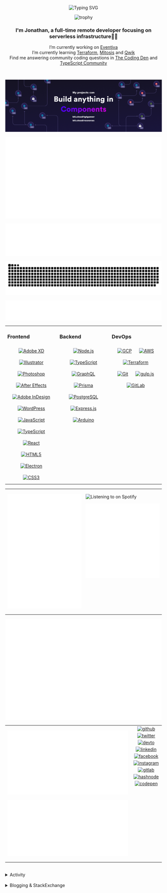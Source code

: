 <div align="center">

![Typing SVG](https://readme-typing-svg.demolab.com?font=Fira+Code&pause=1000&color=1AA9F7¢er=true&vCenter=true&width=275&lines=%3C+%F0%9F%91%8B+Hola%2C+World!+%3E;%3C+%F0%9F%91%8B+Hello%2C+World!+%3E;%3C+%F0%9F%91%8B+Bonjour%2C+World!+%3E;%3C+%F0%9F%91%8B+Welcome%2C+World+%3E)

</div>

<div align="center">

![trophy](https://github-profile-trophy.vercel.app/?username=tgtgamer&no-bg=true&no-frame=true&column=-1&margin-w=15)

</div>  
  
<div align="center">
  
###  I'm Jonathan, a full-time remote developer focusing on serverless infrastructure👨‍💻

I’m currently working on [Eventiva](https://github.com/eventiva/eventiva) </br>
I’m currently learning [Terraform](https://www.terraform.io/), [Mitosis](https://mitosis.builder.io/) and [Qwik](https://qwik.builder.io/) </br>
Find me answering community coding questions in [The Coding Den](https://discord.com/invite/code) and [TypeScript Community](https://discord.gg/typescript)

</div>
<br/>

<div align="center">

[![bit.cloud](./assets/Bit.cloud.png)](https://bit.cloud/tgtgamer)

</div>

<div align="center">

![Metrics](metrics/section-intro.svg)

</div>

<div align="center">

![Metrics](metrics/section-habbits.svg)

<picture>
  <source media="(prefers-color-scheme: dark)" srcset="games/github-snake-dark.svg" />
  <source media="(prefers-color-scheme: light)" srcset="games/github-snake.svg" />
  <img alt="github-snake" src="games/github-snake.svg" />
</picture>

![Metrics](metrics/section-languages.svg)

</div>

<table><tr><td valign="top" width="33%">

### Frontend

<div align="center">  
<a href="https://www.adobe.com/in/products/xd.html" target="_blank"><img style="margin: 10px" src="https://profilinator.rishav.dev/skills-assets/adobexd.png" alt="Adobe XD" height="50" /></a>  
<a href="https://www.adobe.com/in/products/illustrator.html" target="_blank"><img style="margin: 10px" src="https://profilinator.rishav.dev/skills-assets/adobe_illustrator-icon.svg" alt="Illustrator" height="50" /></a>  
<a href="https://www.adobe.com/in/products/photoshop.html" target="_blank"><img style="margin: 10px" src="https://profilinator.rishav.dev/skills-assets/photoshop-plain.svg" alt="Photoshop" height="50" /></a>  
<a href="https://www.adobe.com/in/products/aftereffects.html" target="_blank"><img style="margin: 10px" src="https://profilinator.rishav.dev/skills-assets/aftereffects.png" alt="After Effects" height="50" /></a>  
<a href="https://www.adobe.com/in/products/indesign.html" target="_blank"><img style="margin: 10px" src="https://profilinator.rishav.dev/skills-assets/adobeindesign.svg" alt="Adobe InDesign" height="50" /></a>  
<a href="https://wordpress.com/" target="_blank"><img style="margin: 10px" src="https://profilinator.rishav.dev/skills-assets/wordpress.png" alt="WordPress" height="50" /></a>  
<a href="https://www.javascript.com/" target="_blank"><img style="margin: 10px" src="https://profilinator.rishav.dev/skills-assets/javascript-original.svg" alt="JavaScript" height="50" /></a>  
<a href="https://www.typescriptlang.org/" target="_blank"><img style="margin: 10px" src="https://profilinator.rishav.dev/skills-assets/typescript-original.svg" alt="TypeScript" height="50" /></a>  
<a href="https://reactjs.org/" target="_blank"><img style="margin: 10px" src="https://profilinator.rishav.dev/skills-assets/react-original-wordmark.svg" alt="React" height="50" /></a>  
<a href="https://en.wikipedia.org/wiki/HTML5" target="_blank"><img style="margin: 10px" src="https://profilinator.rishav.dev/skills-assets/html5-original-wordmark.svg" alt="HTML5" height="50" /></a>  
<a href="https://www.electronjs.org/" target="_blank"><img style="margin: 10px" src="https://profilinator.rishav.dev/skills-assets/electron-original.svg" alt="Electron" height="50" /></a>  
<a href="https://www.w3schools.com/css/" target="_blank"><img style="margin: 10px" src="https://profilinator.rishav.dev/skills-assets/css3-original-wordmark.svg" alt="CSS3" height="50" /></a>  
</div>

</td><td valign="top" width="33%">

### Backend

<div align="center">  
<a href="https://nodejs.org/" target="_blank"><img style="margin: 10px" src="https://profilinator.rishav.dev/skills-assets/nodejs-original-wordmark.svg" alt="Node.js" height="50" /></a>  
<a href="https://www.typescriptlang.org/" target="_blank"><img style="margin: 10px" src="https://profilinator.rishav.dev/skills-assets/typescript-original.svg" alt="TypeScript" height="50" /></a>  
<a href="https://graphql.org/" target="_blank"><img style="margin: 10px" src="https://profilinator.rishav.dev/skills-assets/graphql.png" alt="GraphQL" height="50" /></a>  
<a href="https://www.prisma.io/" target="_blank"><img style="margin: 10px" src="https://profilinator.rishav.dev/skills-assets/prisma.png" alt="Prisma" height="50" /></a>  
<a href="https://www.postgresql.org/" target="_blank"><img style="margin: 10px" src="https://profilinator.rishav.dev/skills-assets/postgresql-original-wordmark.svg" alt="PostgreSQL" height="50" /></a>  
<a href="https://expressjs.com/" target="_blank"><img style="margin: 10px" src="https://profilinator.rishav.dev/skills-assets/express-original-wordmark.svg" alt="Express.js" height="50" /></a>  
<a href="https://www.arduino.cc/" target="_blank"><img style="margin: 10px" src="https://profilinator.rishav.dev/skills-assets/arduino.png" alt="Arduino" height="50" /></a>  
</div>

</td><td valign="top" width="33%">

### DevOps

<div align="center">  
<a href="https://cloud.google.com/" target="_blank"><img style="margin: 10px" src="https://profilinator.rishav.dev/skills-assets/google_cloud-icon.svg" alt="GCP" height="50" /></a>  
<a href="https://aws.amazon.com/" target="_blank"><img style="margin: 10px" src="https://profilinator.rishav.dev/skills-assets/amazonwebservices-original-wordmark.svg" alt="AWS" height="50" /></a>  
<a href="https://www.terraform.io/" target="_blank"><img style="margin: 10px" src="https://profilinator.rishav.dev/skills-assets/terraformio-icon.svg" alt="Terraform" height="50" /></a>  
<a href="https://github.com/" target="_blank"><img style="margin: 10px" src="https://profilinator.rishav.dev/skills-assets/git-scm-icon.svg" alt="Git" height="50" /></a>  
<a href="https://gulpjs.com/" target="_blank"><img style="margin: 10px" src="https://profilinator.rishav.dev/skills-assets/gulp-plain.svg" alt="gulp.js" height="50" /></a>  
<a href="https://about.gitlab.com/" target="_blank"><img style="margin: 10px" src="https://profilinator.rishav.dev/skills-assets/gitlab.svg" alt="GitLab" height="50" /></a>  
</div>

</td></tr></table>

<table style="border: none;"><tr style="border: none;"><td valign="top" width="50%" style="border: none;">

![Metrics](metrics/section-sponsors.svg)

</td><td valign="top" width="50%" style="border: none;">

![Listening to on Spotify](https://spotify-github-profile.vercel.app/api/view?uid=21xc6lko2t6sn466piiwtnhuq&cover_image=true&theme=novatorem&bar_color_cover=true)

![Metrics](metrics/section-leetcode.svg)

</td></tr></table>

![Metrics](metrics/section-achievements.svg)


<table style="border: none;"><tr style="border: none;"><td valign="top" width="80%" style="border: none;">

![Metrics](metrics/section-code.svg)

![Metrics](metrics/section-followup.svg)


</td><td valign="top" width="20%" style="border: none;">

<div align="center">

<a href="https://github.com/TGTGamer" target="_blank">
<img src=https://img.shields.io/badge/github-%2324292e.svg?&style=for-the-badge&logo=github&logoColor=white alt=github style="margin-bottom: 5px;" />
</a>

<a href="https://twitter.com/TGTGamer" target="_blank">
<img src=https://img.shields.io/badge/twitter-%2300acee.svg?&style=for-the-badge&logo=twitter&logoColor=white alt=twitter style="margin-bottom: 5px;" />
</a>

<a href="https://dev.to/TGTGamer" target="_blank">
<img src=https://img.shields.io/badge/dev.to-%2308090A.svg?&style=for-the-badge&logo=dev.to&logoColor=white alt=devto style="margin-bottom: 5px;" />
</a>

<a href="https://linkedin.com/in/tgtgamer" target="_blank">
<img src=https://img.shields.io/badge/linkedin-%231E77B5.svg?&style=for-the-badge&logo=linkedin&logoColor=white alt=linkedin style="margin-bottom: 5px;" />
</a>

<a href="https://www.facebook.com/jonathanstevens144" target="_blank">
<img src=https://img.shields.io/badge/facebook-%232E87FB.svg?&style=for-the-badge&logo=facebook&logoColor=white alt=facebook style="margin-bottom: 5px;" />
</a>

<a href="https://instagram.com/tgtgamer" target="_blank">
<img src=https://img.shields.io/badge/instagram-%23000000.svg?&style=for-the-badge&logo=instagram&logoColor=white alt=instagram style="margin-bottom: 5px;" />
</a>

<a href="https://gitlab.com/TGTGamer" target="_blank">
<img src=https://img.shields.io/badge/gitlab-330F63.svg?&style=for-the-badge&logo=gitlab&logoColor=white alt=gitlab style="margin-bottom: 5px;" />
</a>

<a href="https://hashnode.com/@TGTGamer" target="_blank">
<img src=https://img.shields.io/badge/hashnode-%232962FF.svg?&style=for-the-badge&logo=hashnode&logoColor=white alt=hashnode style="margin-bottom: 5px;" />
</a>

<a href="https://codepen.com/TGTGamer" target="_blank">
<img src=https://img.shields.io/badge/codepen-%23131417.svg?&style=for-the-badge&logo=codepen&logoColor=white alt=codepen style="margin-bottom: 5px;" />
</a>  
</div>

</td></tr></table>

<br/>

<details><summary> Activity </summary>
  
<table><tr><td valign="top" width="50%">

<!--START_SECTION:activity-->

1. ❌ Closed PR [#131](https://github.com/Eventiva/Eventiva/pull/131) in [Eventiva/Eventiva](https://github.com/Eventiva/Eventiva)
2. ❌ Closed PR [#132](https://github.com/Eventiva/Eventiva/pull/132) in [Eventiva/Eventiva](https://github.com/Eventiva/Eventiva)
3. ❌ Closed PR [#135](https://github.com/Eventiva/Eventiva/pull/135) in [Eventiva/Eventiva](https://github.com/Eventiva/Eventiva)
4. ❌ Closed PR [#134](https://github.com/Eventiva/Eventiva/pull/134) in [Eventiva/Eventiva](https://github.com/Eventiva/Eventiva)
5. ❌ Closed PR [#128](https://github.com/Eventiva/Eventiva/pull/128) in [Eventiva/Eventiva](https://github.com/Eventiva/Eventiva)
6. 🎉 Merged PR [#129](https://github.com/Eventiva/Eventiva/pull/129) in [Eventiva/Eventiva](https://github.com/Eventiva/Eventiva)
7. ❌ Closed PR [#127](https://github.com/Eventiva/Eventiva/pull/127) in [Eventiva/Eventiva](https://github.com/Eventiva/Eventiva)
8. ❌ Closed PR [#126](https://github.com/Eventiva/Eventiva/pull/126) in [Eventiva/Eventiva](https://github.com/Eventiva/Eventiva)
9. 🎉 Merged PR [#130](https://github.com/Eventiva/Eventiva/pull/130) in [Eventiva/Eventiva](https://github.com/Eventiva/Eventiva)
10. 💪 Opened PR [#128](https://github.com/Eventiva/Eventiva/pull/128) in [Eventiva/Eventiva](https://github.com/Eventiva/Eventiva)
11. ❌ Closed PR [#96](https://github.com/Eventiva/Eventiva/pull/96) in [Eventiva/Eventiva](https://github.com/Eventiva/Eventiva)
12. ❌ Closed PR [#125](https://github.com/Eventiva/Eventiva/pull/125) in [Eventiva/Eventiva](https://github.com/Eventiva/Eventiva)
13. ❌ Closed PR [#119](https://github.com/Eventiva/Eventiva/pull/119) in [Eventiva/Eventiva](https://github.com/Eventiva/Eventiva)
14. 🎉 Merged PR [#118](https://github.com/Eventiva/Eventiva/pull/118) in [Eventiva/Eventiva](https://github.com/Eventiva/Eventiva)
15. ❌ Closed PR [#120](https://github.com/Eventiva/Eventiva/pull/120) in [Eventiva/Eventiva](https://github.com/Eventiva/Eventiva)
16. ❌ Closed PR [#121](https://github.com/Eventiva/Eventiva/pull/121) in [Eventiva/Eventiva](https://github.com/Eventiva/Eventiva)
17. ❌ Closed PR [#122](https://github.com/Eventiva/Eventiva/pull/122) in [Eventiva/Eventiva](https://github.com/Eventiva/Eventiva)
18. 🎉 Merged PR [#124](https://github.com/Eventiva/Eventiva/pull/124) in [Eventiva/Eventiva](https://github.com/Eventiva/Eventiva)
19. 🎉 Merged PR [#123](https://github.com/Eventiva/Eventiva/pull/123) in [Eventiva/Eventiva](https://github.com/Eventiva/Eventiva)
20. 🎉 Merged PR [#117](https://github.com/Eventiva/Eventiva/pull/117) in [Eventiva/Eventiva](https://github.com/Eventiva/Eventiva)
21. ❌ Closed PR [#112](https://github.com/Eventiva/Eventiva/pull/112) in [Eventiva/Eventiva](https://github.com/Eventiva/Eventiva)
22. ❌ Closed PR [#111](https://github.com/Eventiva/Eventiva/pull/111) in [Eventiva/Eventiva](https://github.com/Eventiva/Eventiva)
23. ❌ Closed PR [#110](https://github.com/Eventiva/Eventiva/pull/110) in [Eventiva/Eventiva](https://github.com/Eventiva/Eventiva)
24. ❌ Closed PR [#109](https://github.com/Eventiva/Eventiva/pull/109) in [Eventiva/Eventiva](https://github.com/Eventiva/Eventiva)
25. ❌ Closed PR [#108](https://github.com/Eventiva/Eventiva/pull/108) in [Eventiva/Eventiva](https://github.com/Eventiva/Eventiva)
26. ❌ Closed PR [#107](https://github.com/Eventiva/Eventiva/pull/107) in [Eventiva/Eventiva](https://github.com/Eventiva/Eventiva)
27. ❌ Closed PR [#106](https://github.com/Eventiva/Eventiva/pull/106) in [Eventiva/Eventiva](https://github.com/Eventiva/Eventiva)
28. ❌ Closed PR [#105](https://github.com/Eventiva/Eventiva/pull/105) in [Eventiva/Eventiva](https://github.com/Eventiva/Eventiva)
29. ❌ Closed PR [#104](https://github.com/Eventiva/Eventiva/pull/104) in [Eventiva/Eventiva](https://github.com/Eventiva/Eventiva)
30. 🎉 Merged PR [#113](https://github.com/Eventiva/Eventiva/pull/113) in [Eventiva/Eventiva](https://github.com/Eventiva/Eventiva)
31. ❌ Closed PR [#114](https://github.com/Eventiva/Eventiva/pull/114) in [Eventiva/Eventiva](https://github.com/Eventiva/Eventiva)
32. ❌ Closed PR [#115](https://github.com/Eventiva/Eventiva/pull/115) in [Eventiva/Eventiva](https://github.com/Eventiva/Eventiva)
33. ❌ Reopened PR [#104](https://github.com/Eventiva/Eventiva/pull/104) in [Eventiva/Eventiva](https://github.com/Eventiva/Eventiva)
34. ❌ Closed PR [#104](https://github.com/Eventiva/Eventiva/pull/104) in [Eventiva/Eventiva](https://github.com/Eventiva/Eventiva)
<!--END_SECTION:activity-->

</td></tr></table></details>

<br/>

<details>
 <summary> Blogging & StackExchange </summary>
  
<!-- BLOG-POST-LIST:START -->
- [PDF-Lib - React Native - Embed Images - image.scaleToFit Error Thrown](https://stackoverflow.com/questions/75745732/pdf-lib-react-native-embed-images-image-scaletofit-error-thrown)
- [Tensorflow React - Error: modelWeightsID must be a number or number array when import](https://stackoverflow.com/questions/74309939/tensorflow-react-error-modelweightsid-must-be-a-number-or-number-array-when-i)
- [Answer by Jonathan Stevens for Fetch status on audio stream - HTTP Response](https://stackoverflow.com/questions/67752301/fetch-status-on-audio-stream-http-response/67757137#67757137)
- [Fetch status on audio stream - HTTP Response](https://stackoverflow.com/questions/67752301/fetch-status-on-audio-stream-http-response)
- [Github Actions detect author_association](https://stackoverflow.com/questions/63188674/github-actions-detect-author-association)
- [Answer by Jonathan Stevens for React styling - Overflow issues - Expo &amp; Electron single workflow](https://stackoverflow.com/questions/59939824/react-styling-overflow-issues-expo-electron-single-workflow/59941715#59941715)
- [React styling - Overflow issues - Expo &amp; Electron single workflow](https://stackoverflow.com/questions/59939824/react-styling-overflow-issues-expo-electron-single-workflow)
- [React WebkitAppRegion Warnings](https://stackoverflow.com/questions/59870837/react-webkitappregion-warnings)
- [Dialogflow &amp; Express -- Fulfilment](https://stackoverflow.com/questions/57964582/dialogflow-express-fulfilment)
- [Answer by Jonathan Stevens for SVG Changing specific colour - CSS &amp; JS](https://stackoverflow.com/questions/51461082/svg-changing-specific-colour-css-js/51467484#51467484)
- [SVG Changing specific colour - CSS &amp; JS](https://stackoverflow.com/questions/51461082/svg-changing-specific-colour-css-js)
- [Complex Wireframe to solid for use in Autodesk 2018](https://stackoverflow.com/questions/47948929/complex-wireframe-to-solid-for-use-in-autodesk-2018)
- [Cookie based Redirection using Javascript](https://stackoverflow.com/questions/47686107/cookie-based-redirection-using-javascript)
- [How to make the bot know if its messaged someone before? C# based SteamBot](https://stackoverflow.com/questions/44035406/how-to-make-the-bot-know-if-its-messaged-someone-before-c-sharp-based-steambot)
- [How to convert fs:path to variable](https://stackoverflow.com/questions/43879791/how-to-convert-fspath-to-variable)
<!-- BLOG-POST-LIST:END -->
  
</details>
<br />
